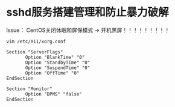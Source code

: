 # sshd服务搭建管理和防止暴力破解
Issue： CentOS关闭休眠和屏保模式 -> 开机黑屏！！！！！！！！！
```shell
vim /etc/X11/xorg.conf

Section "ServerFlags"
       Option "BlankTime" "0"
       Option "StandbyTime" "0"
       Option "SuspendTime" "0"
       Option "OffTime" "0"
EndSection

Section "Monitor"
       Option "DPMS" "false"
EndSection
```
